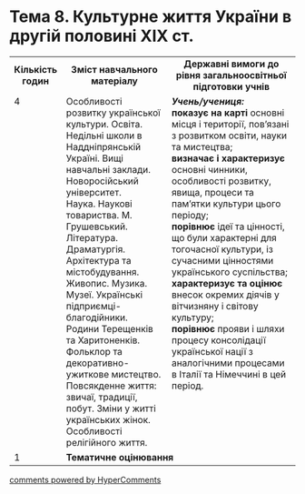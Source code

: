 <div id="hypercomments_widget" class="js-hypercomments-widget invisible"></div>

# Тема 8. Культурне життя України в другій половині XIX ст.

<table>
  <tr>
    <td width="10%" align="center"><b>Кількість годин</b></td>  
    <td width="40%" align="center"><b>Зміст навчального матеріалу</b></td>
    <td width="50%" align="center"><b>Державні вимоги  до рівня загальноосвітньої підготовки учнів</b></td>
  </tr>
  <tr>
<td width="10%" style="vertical-align:top !important;">4</td>
    <td width="40%" style="vertical-align:top !important;">
Особливості розвитку української культури. Освіта. Недільні школи в Наддніпрянській Україні. Вищі навчальні заклади. Новоросійський університет.<br>
Наука. Наукові товариства. М. Грушевський.<br>
Література. Драматургія. Архітектура та містобудування. Живопис. Музика. Музеї. Українські підприємці-благодійники. Родини Терещенків та Харитоненків.<br>
Фольклор та декоративно-ужиткове мистецтво. Повсякденне життя: звичаї, традиції, побут. Зміни у житті українських жінок. Особливості релігійного життя.
</td>
    <td width="50%" style="vertical-align:top !important;">
<i><b>Учень/учениця:</b></i><br>
<b>показує на карті</b> основні місця і території, пов’язані з розвитком освіти, науки та мистецтва;<br>
<b>визначає і характеризує</b> основні чинники, особливості розвитку, явища, процеси та пам’ятки культури цього періоду;<br>
<b>порівнює</b> ідеї та цінності, що були характерні для тогочасної культури, із сучасними цінностями українського суспільства;<br>
<b>характеризує та оцінює</b> внесок окремих діячів у вітчизняну і світову культуру;<br>
<b>порівнює</b> прояви і шляхи процесу консолідації української нації з аналогічними процесами в Італії та Німеччині в цей період.
</td>
  </tr>
<tr>
<td width="10%" style="vertical-align:top !important;">1</td>
<td colspan="2" style="vertical-align:top !important;"><b>Тематичне оцінювання</b></td>
</tr>
</table>

<div class="js-hypercomments-container">
<a href="http://hypercomments.com" class="hc-link" title="comments widget">comments powered by HyperComments</a>
</div>